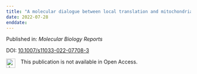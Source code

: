 ```yaml
---
title: "A molecular dialogue between local translation and mitochondria: powering mitophagy in axons"
date: 2022-07-28
enddate:
---
```


Published in: *Molecular Biology Reports*

DOI: [10.1007/s11033-022-07708-3](https://doi.org/10.1007/s11033-022-07708-3)

<img src="https://upload.wikimedia.org/wikipedia/commons/thumb/0/0e/Closed_Access_logo_transparent.svg/1200px-Closed_Access_logo_transparent.svg.png" alt="drawing" width="25" align="left"/> &nbsp;&nbsp;&nbsp;This publication is not available in Open Access.


